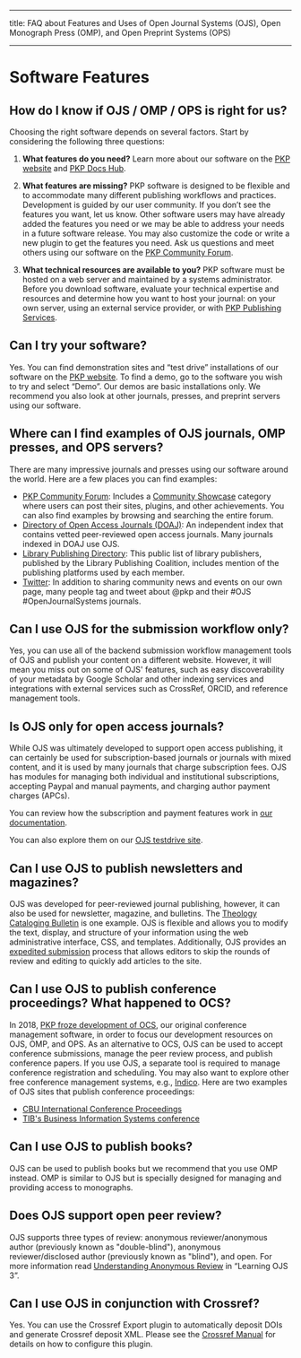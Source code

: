 - - -
title: FAQ about Features and Uses of Open Journal Systems (OJS), Open Monograph Press (OMP), and Open Preprint Systems (OPS)
- - -

# Software Features

## How do I know if OJS / OMP / OPS is right for us?

Choosing the right software depends on several factors. Start by considering the following three questions:

1. **What features do you need?** Learn more about our software on the [PKP website](https://pkp.sfu.ca/) and [PKP Docs Hub](https://docs.pkp.sfu.ca/).

2. **What features are missing?** PKP software is designed to be flexible and to accommodate many different publishing workflows and practices. Development is guided by our user community. If you don’t see the features you want, let us know. Other software users may have already added the features you need or we may be able to address your needs in a future software release. You may also customize the code or write a new plugin to get the features you need. Ask us questions and meet others using our software on the [PKP Community Forum](https://forum.pkp.sfu.ca/).

3. **What technical resources are available to you?** PKP software must be hosted on a web server and maintained by a systems administrator. Before you download software, evaluate your technical expertise and resources and determine how you want to host your journal: on your own server, using an external service provider, or with [PKP Publishing Services](https://pkpservices.sfu.ca/).

## Can I try your software?

Yes. You can find demonstration sites and “test drive” installations of our software on the [PKP website](https://pkp.sfu.ca/). To find a demo, go to the software you wish to try and select “Demo”. Our demos are basic installations only. We recommend you also look at other journals, presses, and preprint servers using our software.

## Where can I find examples of OJS journals, OMP presses, and OPS servers?

There are many impressive journals and presses using our software around the world. Here are a few places you can find examples:

* [PKP Community Forum](https://forum.pkp.sfu.ca/): Includes a [Community Showcase](https://forum.pkp.sfu.ca/c/community-showcase/7) category where users can post their sites, plugins, and other achievements. You can also find examples by browsing and searching the entire forum.
* [Directory of Open Access Journals (DOAJ)](https://doaj.org/): An independent index that contains vetted peer-reviewed open access journals. Many journals indexed in DOAJ use OJS.
* [Library Publishing Directory](https://librarypublishing.org/lp-directory/): This public list of library publishers, published by the Library Publishing Coalition, includes mention of the publishing platforms used by each member.
* [Twitter](https://twitter.com/pkp): In addition to sharing community news and events on our own page, many people tag and tweet about @pkp and their #OJS #OpenJournalSystems journals.

## Can I use OJS for the submission workflow only?

Yes, you can use all of the backend submission workflow management tools of OJS and publish your content on a different website.  However, it will mean you miss out on some of OJS' features, such as easy discoverability of your metadata by Google Scholar and other indexing services and integrations with external services such as CrossRef, ORCID, and reference management tools.

## Is OJS only for open access journals?

While OJS was ultimately developed to support open access publishing, it can certainly be used for subscription-based journals or journals with mixed content, and it is used by many journals that charge subscription fees. OJS has modules for managing both individual and institutional subscriptions, accepting Paypal and manual payments, and charging author payment charges (APCs).

You can review how the subscription and payment features work in [our documentation](https://docs.pkp.sfu.ca/learning-ojs/en/subscriptions).

You can also explore them on our [OJS testdrive site](https://pkp.sfu.ca/ojs/ojs_demo/).

## Can I use OJS to publish newsletters and magazines?

OJS was developed for peer-reviewed journal publishing, however, it can also be used for newsletter, magazine, and bulletins. The [Theology Cataloging Bulletin](https://serials.atla.com/tcb/index) is one example. OJS is flexible and allows you to modify the text, display, and structure of your information using the web administrative interface, CSS, and templates. Additionally, OJS provides an [expedited submission](https://docs.pkp.sfu.ca/learning-ojs/en/tools#quick-submit-plugin) process that allows editors to skip the rounds of review and editing to quickly add articles to the site.

## Can I use OJS to publish conference proceedings? What happened to OCS?

In 2018, [PKP froze development of OCS](https://pkp.sfu.ca/2018/05/04/ocs-update/), our original conference management software, in order to focus our development resources on OJS, OMP, and OPS. As an alternative to OCS, OJS can be used to accept conference submissions, manage the peer review process, and publish conference papers. If you use OJS, a separate tool is required to manage conference registration and scheduling. You may also want to explore other free conference management systems, e.g., [Indico](https://getindico.io/). Here are two examples of OJS sites that publish conference proceedings:
* [CBU International Conference Proceedings](https://ojs.journals.cz/index.php/CBUIC/index)
* [TIB's Business Information Systems conference](https://www.tib-op.org/ojs/index.php/bis/issue/view/2)

## Can I use OJS to publish books?

OJS can be used to publish books but we recommend that you use OMP instead. OMP is similar to OJS but is specially designed for managing and providing access to monographs.

## Does OJS support open peer review?

OJS supports three types of review: anonymous reviewer/anonymous author (previously known as "double-blind"), anonymous reviewer/disclosed author (previously known as "blind"), and open. For more information read [Understanding Anonymous Review](/learning-ojs/en/editorial-workflow#understanding-anonymous-review) in “Learning OJS 3”.

## Can I use OJS in conjunction with Crossref?

Yes. You can use the Crossref Export plugin to automatically deposit DOIs and generate Crossref deposit XML. Please see the [Crossref Manual](https://docs.pkp.sfu.ca/crossref-ojs-manual/en/) for details on how to configure this plugin.
